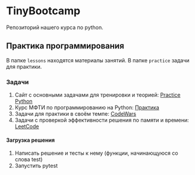 # TinyBootcamp
Репозиторий нашего курса по python.

## Практика программирования
В папке `lessons` находятся материалы занятий. В папке `practice` задачи для практики.

### Задачи
1. Сайт с основными задачами для тренировки и теорией: [Practice Python](https://www.practicepython.org/)
2. Курс МФТИ по программированию на Python: [Практика](http://cs.mipt.ru/python)
2. Задачи для практики в своём темпе: [CodeWars](https://www.codewars.com/)
3. Задачи с проверкой эффективности решения по памяти и времени: [LeetCode](https://leetcode.com/problemset/all/?listId=wpwgkgt&page=1&sorting=W3sic29ydE9yZGVyIjoiQVNDRU5ESU5HIiwib3JkZXJCeSI6IkRJRkZJQ1VMVFkifV0%3D)
#### Загрузка решения
1. Написать решение и тесты к нему (функции, начинающуюся со слова test)
2. Запустить pytest
